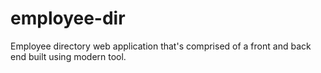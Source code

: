 # employee-dir
Employee directory web application that's comprised of a front and back end built using modern tool.
